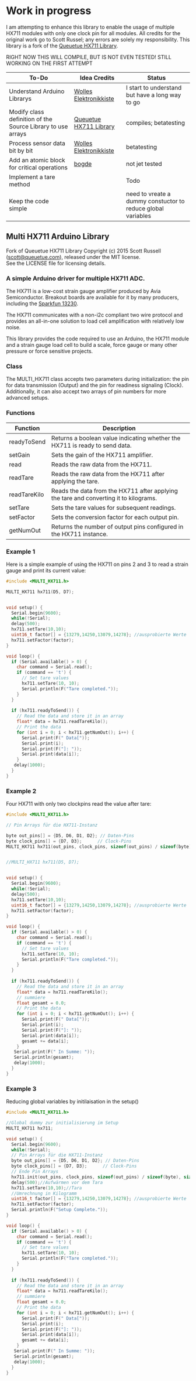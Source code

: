 # Work in progress
I am attempting to enhance this library to enable the usage of multiple HX711 modules with only one clock pin for all modules. All credits for the original work go to Scott Russel; any errors are solely my responsibility.
This library is a fork of the [Queuetue HX711 Library](https://github.com/queuetue/Q2-HX711-Arduino-Library).

RIGHT NOW THIS WILL COMPILE, BUT IS NOT EVEN TESTED! STILL WORKING ON THE FIRST ATTEMPT

| **To-Do**                                    | **Idea Credits**            | **Status** |
|----------------------------------------------|-----------------------------|------------|
| Understand Arduino Librarys | [Wolles Elektronikkiste](https://wolles-elektronikkiste.de/en/creating-libraries-and-classes-part-i)| I start to understand but have a long way to go|
| Modify class definition of the Source Library to use arrays        | [Queuetue HX711 Library](https://github.com/queuetue/Q2-HX711-Arduino-Library)   | compiles; betatesting   |
| Process sensor data bit by bit           | [Wolles Elektronikkiste](https://wolles-elektronikkiste.de/en/strain-gauges) | betatesting       |
| Add an atomic block for critical operations  | [bogde](https://github.com/bogde/HX711/blob/master/src/HX711.cpp)               | not jet tested       |
| Implement a tare method                      |                         | Todo       |
| Keep the code simple                         |               | need to vreate a dummy constuctor to reduce global variables       |


## Multi HX711 Arduino Library

Fork of Queuetue HX711 Library Copyright (c) 2015 Scott Russell (scott@queuetue.com), released under the MIT license.  
See the LICENSE file for licensing details.

### A simple Arduino driver for multiple HX711 ADC.

The HX711 is a low-cost strain gauge amplifier produced by Avia Semiconductor.  Breakout boards are available for it by many producers, including the [Sparkfun 13230](https://www.sparkfun.com/products/13230).

The HX711 communicates with a non-i2c compliant two wire protocol and provides an all-in-one solution to load cell amplification with relatively low noise.

This library provides the code required to use an Arduino, the HX711 module and a strain gauge load cell to build a scale, force gauge or many other pressure or force sensitive projects.

### Class
The MULTI_HX711 class accepts two parameters during initialization: the pin for data transmission (Output) and the pin for readiness signaling (Clock). 
Additionally, it can also accept two arrays of pin numbers for more advanced setups.

### Functions

| Function       | Description                                                            |
|----------------|------------------------------------------------------------------------|
| readyToSend    | Returns a boolean value indicating whether the HX711 is ready to send data. |
| setGain        | Sets the gain of the HX711 amplifier.                                  |
| read           | Reads the raw data from the HX711.                                      |
| readTare       | Reads the raw data from the HX711 after applying the tare.              |
| readTareKilo   | Reads the data from the HX711 after applying the tare and converting it to kilograms. |
| setTare        | Sets the tare values for subsequent readings.                           |
| setFactor      | Sets the conversion factor for each output pin.                         |
| getNumOut      | Returns the number of output pins configured in the HX711 instance.     |



### Example 1
Here is a simple example of using the HX711 on pins 2 and 3 to read a strain gauge and print its current value:

```cpp
#include <MULTI_HX711.h>

MULTI_HX711 hx711(D5, D7);


void setup() {
  Serial.begin(9600);
  while(!Serial); 
  delay(500);
  hx711.setTare(10,10);
  uint16_t factor[] = {13279,14250,13079,14278}; //ausprobierte Werte
  hx711.setFactor(factor);
}

void loop() {
  if (Serial.available() > 0) {
    char command = Serial.read();
    if (command == 't') {
      // Set tare values
      hx711.setTare(10, 10);
      Serial.println(F("Tare completed."));
    }
  }
  
  if (hx711.readyToSend()) {
    // Read the data and store it in an array
    float* data = hx711.readTareKilo();
    // Print the data
    for (int i = 0; i < hx711.getNumOut(); i++) {
      Serial.print(F(" Data["));
      Serial.print(i);
      Serial.print(F("]: "));
      Serial.print(data[i]);
    }
   delay(1000);
  }
}
```
### Example 2
Four HX711 with only two clockpins read the value after tare:
```cpp
#include <MULTI_HX711.h>

// Pin Arrays für die HX711-Instanz

byte out_pins[] = {D5, D6, D1, D2}; // Daten-Pins
byte clock_pins[] = {D7, D3};      // Clock-Pins
MULTI_HX711 hx711(out_pins, clock_pins, sizeof(out_pins) / sizeof(byte), sizeof(clock_pins) / sizeof(byte));


//MULTI_HX711 hx711(D5, D7);


void setup() {
  Serial.begin(9600);
  while(!Serial); 
  delay(500);
  hx711.setTare(10,10);
  uint16_t factor[] = {13279,14250,13079,14278}; //ausprobierte Werte
  hx711.setFactor(factor);
}

void loop() {
  if (Serial.available() > 0) {
    char command = Serial.read();
    if (command == 't') {
      // Set tare values
      hx711.setTare(10, 10);
      Serial.println(F("Tare completed."));
    }
  }
  
  if (hx711.readyToSend()) {
    // Read the data and store it in an array
    float* data = hx711.readTareKilo();
    // summiere
    float gesamt = 0.0;
    // Print the data
    for (int i = 0; i < hx711.getNumOut(); i++) {
      Serial.print(F(" Data["));
      Serial.print(i);
      Serial.print(F("]: "));
      Serial.print(data[i]);
      gesamt += data[i];
    }
   Serial.print(F(" In Summe: "));
   Serial.println(gesamt);
   delay(1000);
  }
}
```
### Example 3
Reducing global variables by initilaisation in the setup()
```cpp
#include <MULTI_HX711.h>

//Global dummy zur initialisierung im Setup
MULTI_HX711 hx711;

void setup() {
  Serial.begin(9600);
  while(!Serial); 
  // Pin Arrays für die HX711-Instanz
  byte out_pins[] = {D5, D6, D1, D2}; // Daten-Pins
  byte clock_pins[] = {D7, D3};      // Clock-Pins
  // Ende Pin Arrays
  hx711.init(out_pins, clock_pins, sizeof(out_pins) / sizeof(byte), sizeof(clock_pins) / sizeof(byte));
  delay(500);//Aufwärmen vor dem Tara
  hx711.setTare(10,10);//Tara
  //Umrechnung in Kilogramm
  uint16_t factor[] = {13279,14250,13079,14278}; //ausprobierte Werte
  hx711.setFactor(factor);
  Serial.println(F("Setup Complete."));
}

void loop() {
  if (Serial.available() > 0) {
    char command = Serial.read();
    if (command == 't') {
      // Set tare values
      hx711.setTare(10, 10);
      Serial.println(F("Tare completed."));
    }
  }
  
  if (hx711.readyToSend()) {
    // Read the data and store it in an array
    float* data = hx711.readTareKilo();
    // summiere
    float gesamt = 0.0;
    // Print the data
    for (int i = 0; i < hx711.getNumOut(); i++) {
      Serial.print(F(" Data["));
      Serial.print(i);
      Serial.print(F("]: "));
      Serial.print(data[i]);
      gesamt += data[i];
    }
   Serial.print(F(" In Summe: "));
   Serial.println(gesamt);
   delay(1000);
  }
}

```
